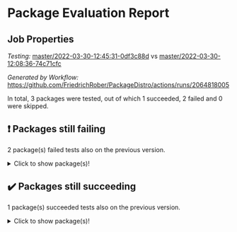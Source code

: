 # Package Evaluation Report

## Job Properties

*Testing:* [master/2022-03-30-12:45:31-0df3c88d](https://github.com/FriedrichRober/PackageDistro/blob/data/reports/master/2022-03-30-12:45:31-0df3c88d) vs [master/2022-03-30-12:08:36-74c71cfc](https://github.com/FriedrichRober/PackageDistro/blob/data/reports/master/2022-03-30-12:08:36-74c71cfc)

*Generated by Workflow:* https://github.com/FriedrichRober/PackageDistro/actions/runs/2064818005

In total, 3 packages were tested, out of which 1 succeeded, 2 failed and 0 were skipped.

## :exclamation: Packages still failing

2 package(s) failed tests also on the previous version.<details> <summary>Click to show package(s)!</summary>

- ace 5.4 <br>
- agt 0.2 <br>
</details>

## :heavy_check_mark: Packages still succeeding

1 package(s) succeeded tests also on the previous version.<details> <summary>Click to show package(s)!</summary>

- aclib 1.3.2 <br>
</details>

